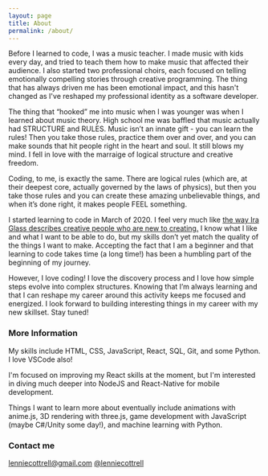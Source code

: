 ```yaml
---
layout: page
title: About
permalink: /about/
---
```


Before I learned to code, I was a music teacher. I made music with kids every day, and tried to teach them how to make music that affected their audience. I also started two professional choirs, each focused on telling emotionally compelling stories through creative programming. The thing that has always driven me has been emotional impact, and this hasn't changed as I've reshaped my professional identity as a software developer. 

The thing that “hooked” me into music when I was younger was when I learned about music theory. High school me was baffled that music actually had STRUCTURE and RULES. Music isn’t an innate gift - you can learn the rules! Then you take those rules, practice them over and over, and you can make sounds that hit people right in the heart and soul. It still blows my mind. I fell in love with the marraige of logical structure and creative freedom.

Coding, to me, is exactly the same. There are logical rules (which are, at their deepest core, actually governed by the laws of physics), but then you take those rules and you can create these amazing unbelievable things, and when it’s done right, it makes people FEEL something.

I started learning to code in March of 2020. I feel very much like [the way Ira Glass describes creative people who are new to creating.](https://vimeo.com/85040589) I know what I like and what I want to be able to do, but my skills don’t yet match the quality of the things I want to make. Accepting the fact that I am a beginner and that learning to code takes time (a long time!) has been a humbling part of the beginning of my journey.

However, I love coding! I love the discovery process and I love how simple steps evolve into complex structures. Knowing that I’m always learning and that I can reshape my career around this activity keeps me focused and energized. I look forward to building interesting things in my career with my new skillset. Stay tuned!

### More Information

My skills include HTML, CSS, JavaScript, React, SQL, Git, and some Python. I love VSCode also!

I'm focused on improving my React skills at the moment, but I'm interested in diving much deeper into NodeJS and React-Native for mobile development.

Things I want to learn more about eventually include animations with anime.js, 3D rendering with three.js, game development with JavaScript (maybe C#/Unity some day!), and machine learning with Python.


### Contact me

[lenniecottrell@gmail.com](mailto:lenniecottrell@gmail.com)
[@lenniecottrell](https://www.twitter.com/lenniecottrell)
